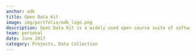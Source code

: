 ```yaml
---
anchor: odk
title: Open Data Kit
image: img/portfolio/odk_logo.png
description: Open Data Kit is a widely used open source suite of software tools for data collection and visualization. Here I blog a bit about my learnings in using ODK.
team: personal
date: June 2017
category: Projects, Data Collection
---
```

